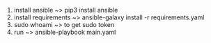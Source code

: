 1. install ansible ~> pip3 install ansible
2. install requirements ~> ansible-galaxy install -r requirements.yaml
3. sudo whoami ~> to get sudo token
4. run ~> ansible-playbook main.yaml
